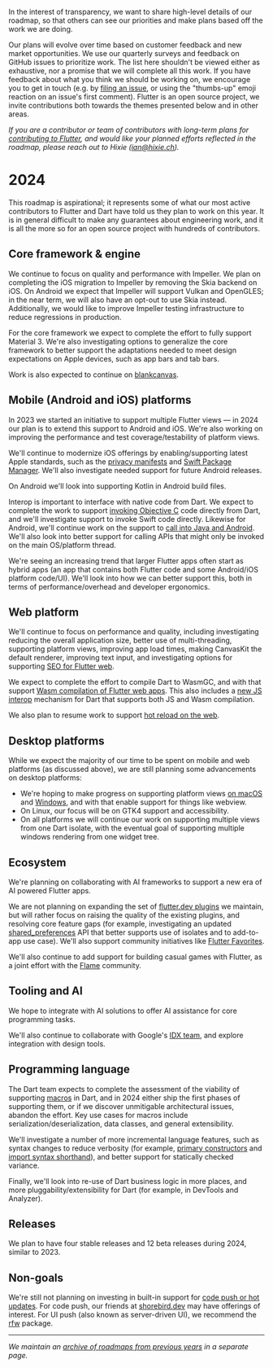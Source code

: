 In the interest of transparency, we want to share high-level details of our roadmap, so that others can see our priorities and make plans based off the work we are doing.

Our plans will evolve over time based on customer feedback and new market opportunities. We use our quarterly surveys and feedback on GitHub issues to prioritize work. The list here shouldn't be viewed either as exhaustive, nor a promise that we will complete all this work. If you have feedback about what you think we should be working on, we encourage you to get in touch (e.g. by [filing an issue](https://github.com/flutter/flutter/issues/new/choose), or using the "thumbs-up" emoji reaction on an issue's first comment). Flutter is an open source project, we invite contributions both towards the themes presented below and in other areas.

_If you are a contributor or team of contributors with long-term plans for [contributing to Flutter](https://github.com/flutter/flutter/blob/master/CONTRIBUTING.md), and would like your planned efforts reflected in the roadmap, please reach out to Hixie (ian@hixie.ch)._

# 2024

This roadmap is aspirational; it represents some of what our most active contributors to Flutter and Dart have told us they plan to work on this year. It is in general difficult to make any guarantees about engineering work, and it is all the more so for an open source project with hundreds of contributors.

## Core framework & engine

We continue to focus on quality and performance with Impeller.  We plan on completing the iOS migration to Impeller by removing the Skia backend on iOS. On Android we expect that Impeller will support Vulkan and OpenGLES; in the near term, we will also have an opt-out to use Skia instead. Additionally, we would like to improve Impeller testing infrastructure to reduce regressions in production.

For the core framework we expect to complete the effort to fully support Material 3. We're also investigating options to generalize the core framework to better support the adaptations needed to meet design expectations on Apple devices, such as app bars and tab bars.

Work is also expected to continue on [blankcanvas](https://docs.google.com/document/d/1rS_RO2DQ_d4_roc3taAB6vXFjv7-9hJP7pyZ9NhPOdA/edit?resourcekey=0-VBzTPoqLwsruo0j9dokuOg).

## Mobile (Android and iOS) platforms

In 2023 we started an initiative to support multiple Flutter views — in 2024 our plan is to extend this support to Android and iOS. We're also working on improving the performance and test coverage/testability of platform views.

We'll continue to modernize iOS offerings by enabling/supporting latest Apple standards, such as the [privacy manifests](https://github.com/flutter/flutter/issues/143232) and [Swift Package Manager](https://github.com/flutter/flutter/issues/33850). We'll also investigate needed support for future Android releases.

On Android we'll look into supporting Kotlin in Android build files.

Interop is important to interface with native code from Dart. We expect to complete the work to support [invoking Objective C](https://dart.dev/interop/objective-c-interop) code directly from Dart, and we'll investigate support to invoke Swift code directly. Likewise for Android, we'll continue work on the support to [call into Java and Android](https://dart.dev/interop/java-interop). We'll also look into better support for calling APIs that might only be invoked on the main OS/platform thread.

We're seeing an increasing trend that larger Flutter apps often start as hybrid apps (an app that contains both Flutter code and some Android/iOS platform code/UI). We'll look into how we can better support this, both in terms of performance/overhead and developer ergonomics.

## Web platform

We'll continue to focus on performance and quality, including investigating reducing the overall application size, better use of multi-threading, supporting platform views, improving app load times, making CanvasKit the default renderer, improving text input, and investigating options for supporting [SEO for Flutter web](https://github.com/flutter/flutter/issues/46789).

We expect to complete the effort to compile Dart to WasmGC, and with that support [Wasm compilation of Flutter web apps](https://docs.flutter.dev/platform-integration/web/wasm). This also includes a [new JS interop](https://github.com/dart-lang/sdk/issues/35084) mechanism for Dart that supports both JS and Wasm compilation.

We also plan to resume work to support [hot reload on the web](https://github.com/flutter/flutter/issues/53041).

## Desktop platforms

While we expect the majority of our time to be spent on mobile and web platforms (as discussed above), we are still planning some advancements on desktop platforms:

* We're hoping to make progress on supporting platform views [on macOS](https://github.com/flutter/flutter/issues/41722) and [Windows](https://github.com/flutter/flutter/issues/31713), and with that enable support for things like webview.
* On Linux, our focus will be on GTK4 support and accessibility.
* On all platforms we will continue our work on supporting multiple views from one Dart isolate, with the eventual goal of supporting multiple windows rendering from one widget tree.

## Ecosystem

We're planning on collaborating with AI frameworks to support a new era of AI powered Flutter apps.

We are not planning on expanding the set of [flutter.dev plugins](https://pub.dev/publishers/flutter.dev/packages) we maintain, but will rather focus on raising the quality of the existing plugins, and resolving core feature gaps (for example, investigating an updated [shared_preferences](https://pub.dev/packages/shared_preferences) API that better supports use of isolates and to add-to-app use case). We'll also support community initiatives like [Flutter Favorites](https://pub.dev/packages?q=is%3Aflutter-favorite).

We'll also continue to add support for building casual games with Flutter, as a joint effort with the [Flame](https://flame-engine.org/) community.

## Tooling and AI

We hope to integrate with AI solutions to offer AI assistance for core programming tasks.

We'll also continue to collaborate with Google's [IDX team](https://developers.google.com/idx), and explore integration with design tools.

## Programming language

The Dart team expects to complete the assessment of the viability of supporting [macros](https://github.com/dart-lang/language/issues/1482) in Dart, and in 2024 either ship the first phases of supporting them, or if we discover unmitigable architectural issues, abandon the effort. Key use cases for macros include serialization/deserialization, data classes, and general extensibility.

We'll investigate a number of more incremental language features, such as syntax changes to reduce verbosity (for example, [primary constructors](https://github.com/dart-lang/language/issues/2364) and [import syntax shorthand](https://github.com/dart-lang/language/issues/649)), and better support for statically checked variance.

Finally, we'll look into re-use of Dart business logic in more places, and more pluggability/extensibility for Dart (for example, in DevTools and Analyzer).

## Releases

We plan to have four stable releases and 12 beta releases during 2024, similar to 2023.

## Non-goals

We're still not planning on investing in built-in support for [code push or hot updates](https://github.com/flutter/flutter/issues/14330). For code push, our friends at [shorebird.dev](https://shorebird.dev/) may have offerings of interest. For UI push (also known as server-driven UI), we recommend the [rfw](https://pub.dev/packages/rfw) package.

***

_We maintain an [archive of roadmaps from previous years](https://github.com/flutter/flutter/wiki/%5BArchive%5D-Old-Roadmaps) in a separate page._